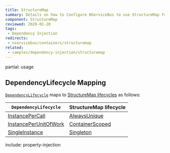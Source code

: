 ```yaml
---
title: StructureMap
summary: Details on how to Configure NServiceBus to use StructureMap for dependency injection.
component: StructureMap
reviewed: 2020-02-20
tags:
 - Dependency Injection
redirects:
 - nservicebus/containers/structuremap
related:
 - samples/dependency-injection/structuremap
---
```


partial: usage

## DependencyLifecycle Mapping

[`DependencyLifecycle`](/nservicebus/dependency-injection/) maps to [StructureMap lifecycles](https://structuremap.github.io/object-lifecycle/supported-lifecycles/) as follows:

| `DependencyLifecycle`                                                                                             | StructureMap lifecycle                                                                        |
|-----------------------------------------------------------------------------------------------------------------|-----------------------------------------------------------------------------------------------|
| [InstancePerCall](/nservicebus/dependency-injection/) | [AlwaysUnique](https://structuremap.github.io/object-lifecycle/supported-lifecycles/#sec1)     |
| [InstancePerUnitOfWork](/nservicebus/dependency-injection/)                    | [ContainerScoped](https://structuremap.github.io/object-lifecycle/supported-lifecycles/#sec3) |
| [SingleInstance](/nservicebus/dependency-injection/)                                  | [Singleton](https://structuremap.github.io/object-lifecycle/supported-lifecycles/#sec2)        |


include: property-injection